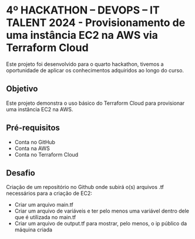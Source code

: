 #  4º HACKATHON – DEVOPS – IT TALENT 2024 - Provisionamento de uma instância EC2 na AWS via Terraform Cloud

Este projeto foi desenvolvido para o quarto hackathon, tivemos a oportunidade de aplicar os conhecimentos adquiridos ao longo do curso. 

## Objetivo
Este projeto demonstra o uso básico do Terraform Cloud para provisionar uma instância EC2 na AWS.

## Pré-requisitos 
- Conta no GitHub
- Conta na AWS
- Conta no Terraform Cloud

## Desafio
Criação de um repositório no Github onde subirá o(s) arquivos .tf necessários para a criação de EC2:

- Criar um arquivo main.tf
- Criar um arquivo de variáveis e ter pelo menos uma variável dentro dele que é utilizada no main.tf
- Criar um arquivo de output.tf para mostrar, pelo menos, o ip público da máquina criada
